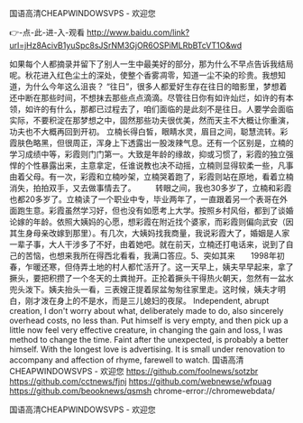 
国语高清CHEAPWINDOWSVPS - 欢迎您




👉-点-此-进-入-观看  http://www.baidu.com/link?url=jHz8AcivB1yuSpc8sJSrNM3GjOR6OSPiMLRbBTcVT1O&wd




如果每个人都摘录并留下了别人一生中最美好的部分，那为什么不早点告诉我结局呢。秋花进入红色尘土的深处，使整个香雾凋零，知道一尘不染的珍贵。我想知道，为什么今年这么沮丧？
	“往日”，很多人都爱好生存在往日的暗影里，梦想着还中断在那些时间，不想抹去那些点点滴滴。尽管往日你有如许灿烂，如许的有本领，如许的有什么，那都已过程去了，咱们面临的是此刻不是往日。人要学会面临实际，不要积淀在那梦想之中，固然那些功夫很优美，然而天主不大概让你重演，功夫也不大概再回到开初。
立楠长得白皙，眼睛水灵，眉目之间，聪慧流转。彩霞肤色略黑，但很周正，浑身上下透露出一股泼辣气息。还有一个区别是，立楠的学习成绩中等，彩霞则门门第一。大致是年龄的缘故，抑或习惯了，彩霞的独立强悍的个性暴露出来，主意拿定，任谁说教也决不动摇，立楠则显得软柔一些，凡事由着父母。有一次，彩霞和立楠吵架，立楠哭着跑了，彩霞则站在原地，看着立楠消失，拍拍双手，又去做事情去了。　　　转眼之间，我也30多岁了，立楠和彩霞也都20多岁了。立楠读了一个职业中专，毕业两年了，一直跟着另一个表哥在外面跑生意。彩霞虽然学习好，但也没有如愿考上大学。按照乡村风俗，都到了谈婚论嫁的年龄。依照大姨妈的心愿，想彩霞在附近找个婆家，而彩霞则偏向武安（因其生身母亲改嫁到那里）。有几次，大姨妈找我商量，我说彩霞大了，婚姻是人家一辈子事，大人干涉多了不好，由着她吧。就在前天，立楠还打电话来，说到了自己的苦恼，也想来我所在得西北看看，我满口答应。5、突如其来　　1998年初春，乍暖还寒，但侍弄土地的村人都忙活开了。这一天早上，姨夫早早起来，拿了撅头，要把积攒了一个冬天的土粪抛开。正抡着撅头干得热火朝天，忽然有一盆水兜头泼下。姨夫抬头一看，三表嫂正提着尿盆匆匆往家里走。这时候，姨夫才明白，刚才泼在身上的不是水，而是三儿媳妇的夜尿。
Independent, abrupt creation, I don't worry about what, deliberately made to do, also sincerely overhead costs, no less than.
Put himself is very empty, and then pick up a little now feel very effective creature, in changing the gain and loss, I was method to change the time.
Faint after the unexpected, is probably a better himself.
With the longest love is advertising.
It is small under renovation to accompany and affection of rhyme, farewell to watch.
国语高清CHEAPWINDOWSVPS - 欢迎您 https://github.com/foolnews/sotzbr
https://github.com/cctnews/fjnj
https://github.com/webnewse/wfpuag
https://github.com/beooknews/qsmsh
chrome-error://chromewebdata/





国语高清CHEAPWINDOWSVPS - 欢迎您
